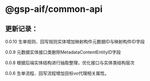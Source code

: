 # @gsp-aif/common-api

## 更新记录：

0.0.10 生单规则、回写规则实体增加映射构件元数据ID与映射构件ID字段

0.0.9 元数据实体接口类删除MetadataContentEntityID字段

0.0.8 根据后端实体结构进行抽取整理，优化接口与实体类结构层次

0.0.6 生单流程、回写流程增加目标vo代理相关属性。